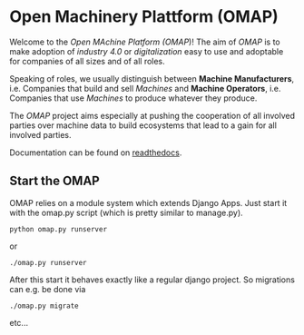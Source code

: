 # Open Machinery Plattform (OMAP)

Welcome to the *Open MAchine Platform (OMAP*)!
The aim of *OMAP* is to make adoption of *industry 4.0* or *digitalization* easy to use and adoptable for companies of all sizes and of all roles.

Speaking of roles, we usually distinguish between **Machine Manufacturers**, i.e. Companies that build and sell *Machines* and **Machine Operators**, i.e. Companies that use *Machines* to produce whatever they produce.

The *OMAP* project aims especially at pushing the cooperation of all involved parties over machine data to build ecosystems that lead to a gain for all involved parties.

Documentation can be found on [readthedocs](https://omap.readthedocs.io/en/latest/).

## Start the OMAP

OMAP relies on a module system which extends Django Apps.
Just start it with the omap.py script (which is pretty similar to manage.py).

```
python omap.py runserver
```
or
```
./omap.py runserver
```

After this start it behaves exactly like a regular django project.
So migrations can e.g. be done via
```
./omap.py migrate
```
etc...
